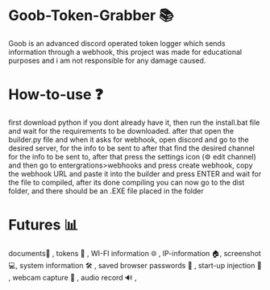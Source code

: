 # Goob-Token-Grabber 📚
Goob is an advanced discord operated token logger which sends information through a webhook, this project was made for educational purposes and i am not responsible for any damage caused.

# How-to-use ❓
first download python if you dont already have it, then run the install.bat file and wait for the requirements to be downloaded.
after that open the builder.py file and when it asks for webhook, open discord and go to the desired server, for the info to be sent to
after that find the desired channel for the info to be sent to, after that press the settings icon (⚙️ edit channel) and then go to 
entergrations>webhooks and press create webhook, copy the webhook URL and paste it into the builder and press ENTER and wait for the file to compiled,
after its done compiling you can now go to the dist folder, and there should be an .EXE file placed in the folder

# Futures 📊
documents📁 , tokens 🍪 , WI-FI information 🌐 , IP-information 🏠, screenshot 💻, system information 🛠️ , saved browser passwords 🎫 , start-up injection 🧨 , webcam capture 🎥 , audio record 🔊 ,
